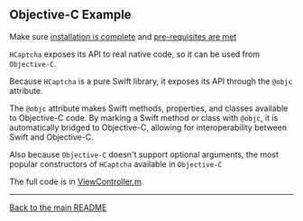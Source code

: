 ## Objective-C Example

Make sure [installation is complete](../../README.md#installation) and [pre-requisites are met](../../README.md#installation)

`HCaptcha` exposes its API to real native code, so it can be used from `Objective-C`.

Because `HCaptcha` is a pure Swift library, it exposes its API through the `@objc` attribute.

The `@objc` attribute makes Swift methods, properties, and classes available to Objective-C code. By marking a Swift method or class with `@objc`, it is automatically bridged to Objective-C, allowing for interoperability between Swift and Objective-C. 

Also because `Objective-C` doesn't support optional arguments, the most popular constructors of `HCaptcha` available in `Objective-C`

The full code is in [ViewController.m](./ViewController.m).

----

[Back to the main README](../../README.md)